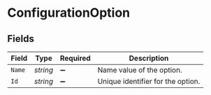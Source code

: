 # ConfigurationOption


## Fields

| Field                             | Type                              | Required                          | Description                       |
| --------------------------------- | --------------------------------- | --------------------------------- | --------------------------------- |
| `Name`                            | *string*                          | :heavy_minus_sign:                | Name value of the option.         |
| `Id`                              | *string*                          | :heavy_minus_sign:                | Unique identifier for the option. |